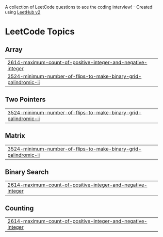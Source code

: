 A collection of LeetCode questions to ace the coding interview! - Created using [LeetHub v2](https://github.com/arunbhardwaj/LeetHub-2.0)
<!---LeetCode Topics Start-->
# LeetCode Topics
## Array
|  |
| ------- |
| [2614-maximum-count-of-positive-integer-and-negative-integer](https://github.com/SagarSharma950/LeetCode/tree/master/2614-maximum-count-of-positive-integer-and-negative-integer) |
| [3524-minimum-number-of-flips-to-make-binary-grid-palindromic-ii](https://github.com/SagarSharma950/LeetCode/tree/master/3524-minimum-number-of-flips-to-make-binary-grid-palindromic-ii) |
## Two Pointers
|  |
| ------- |
| [3524-minimum-number-of-flips-to-make-binary-grid-palindromic-ii](https://github.com/SagarSharma950/LeetCode/tree/master/3524-minimum-number-of-flips-to-make-binary-grid-palindromic-ii) |
## Matrix
|  |
| ------- |
| [3524-minimum-number-of-flips-to-make-binary-grid-palindromic-ii](https://github.com/SagarSharma950/LeetCode/tree/master/3524-minimum-number-of-flips-to-make-binary-grid-palindromic-ii) |
## Binary Search
|  |
| ------- |
| [2614-maximum-count-of-positive-integer-and-negative-integer](https://github.com/SagarSharma950/LeetCode/tree/master/2614-maximum-count-of-positive-integer-and-negative-integer) |
## Counting
|  |
| ------- |
| [2614-maximum-count-of-positive-integer-and-negative-integer](https://github.com/SagarSharma950/LeetCode/tree/master/2614-maximum-count-of-positive-integer-and-negative-integer) |
<!---LeetCode Topics End-->